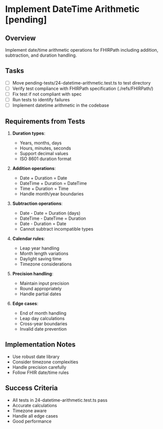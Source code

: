 # Implement DateTime Arithmetic [pending]

## Overview
Implement date/time arithmetic operations for FHIRPath including addition, subtraction, and duration handling.

## Tasks
- [ ] Move pending-tests/24-datetime-arithmetic.test.ts to test directory
- [ ] Verify test compliance with FHIRPath specification (./refs/FHIRPath/)
- [ ] Fix test if not compliant with spec
- [ ] Run tests to identify failures
- [ ] Implement datetime arithmetic in the codebase

## Requirements from Tests
1. **Duration types**:
   - Years, months, days
   - Hours, minutes, seconds
   - Support decimal values
   - ISO 8601 duration format

2. **Addition operations**:
   - Date + Duration = Date
   - DateTime + Duration = DateTime
   - Time + Duration = Time
   - Handle month/year boundaries

3. **Subtraction operations**:
   - Date - Date = Duration (days)
   - DateTime - DateTime = Duration
   - Date - Duration = Date
   - Cannot subtract incompatible types

4. **Calendar rules**:
   - Leap year handling
   - Month length variations
   - Daylight saving time
   - Timezone considerations

5. **Precision handling**:
   - Maintain input precision
   - Round appropriately
   - Handle partial dates

6. **Edge cases**:
   - End of month handling
   - Leap day calculations
   - Cross-year boundaries
   - Invalid date prevention

## Implementation Notes
- Use robust date library
- Consider timezone complexities
- Handle precision carefully
- Follow FHIR date/time rules

## Success Criteria
- All tests in 24-datetime-arithmetic.test.ts pass
- Accurate calculations
- Timezone aware
- Handle all edge cases
- Good performance